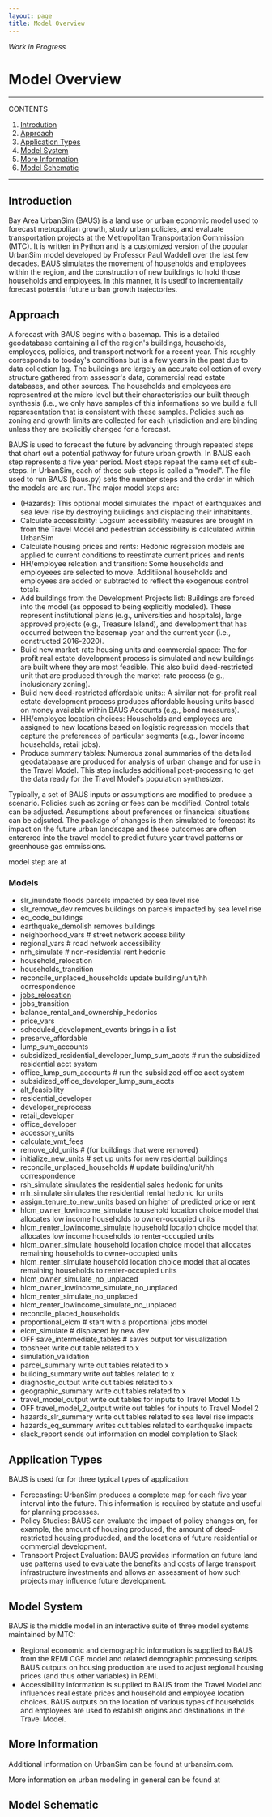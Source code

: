 ```yaml
---
layout: page
title: Model Overview
---
```


*Work in Progress*

# Model Overview

---
CONTENTS
 
1. [Introdution](#introduction)
2. [Approach](#approach)
3. [Application Types](#application)
4. [Model System](#model-system)
5. [More Information](#more-information)
6. [Model Schematic](#model-schematic)

---

## Introduction
Bay Area UrbanSim (BAUS) is a land use or urban economic model used to forecast metropolitan growth, study urban policies, and evaluate transportation projects at the Metropolitan Transportation Commission (MTC). It is written in Python and is a customized version of the popular UrbanSim model developed by Professor Paul Waddell over the last few decades. BAUS simulates the movement of households and employees within the region, and the construction of new buildings to hold those households and employees. In this manner, it is usedf to incrementally forecast potential future urban growth trajectories.

## Approach
A forecast with BAUS begins with a basemap. This is a detailed geodatabase containing all of the region's buildings, households, employees, policies, and transport network for a recent year. This roughly corresponds to tooday's conditions but is a few years in the past due to data collection lag. The buildings are largely an accurate collection of every structure gathered from assessor's data, commercial read estate databases, and other sources. The households and employees are representred at the micro level but their characteristics our built through synthesis (i.e., we only have samples of this informations so we build a full repsresentation that is consistent with these samples. Policies such as zoning and growth limits are collected for each jurisdiction and are binding unless they are explicitly changed for a forecast.

BAUS is used to forecast the future by advancing through repeated steps that chart out a potential pathway for future urban growth. In BAUS each step represents a five year period. Most steps repeat the same set of sub-steps. In UrbanSim, each of these sub-steps is called a "model".  The file used to run BAUS (baus.py) sets the number steps and the order in which the models are are run. The major model steps are: 
* (Hazards): This optional model simulates the impact of earthquakes and sea level rise by destroying buildings and displacing their inhabitants.
* Calculate accessibility: Logsum accessibility measures are brought in from the Travel Model and pedestrian accessibility is calculated within UrbanSim
* Calculate housing prices and rents: Hedonic regression models are applied to current conditions to reestimate current prices and rents
* HH/employee relcation and transition: Some households and employeees are selected to move. Additiional households and employees are added or subtracted to reflect the exogenous control totals.
* Add buildings from the Development Projects list: Buildings are forced into the model (as opposed to being explicitly modeled). These represent institutional plans (e.g., universities and hospitals), large approved projects (e.g., Treasure Island), and development that has occurred between the basemap year and the current year (i.e., constructed 2016-2020).
* Build new market-rate housing units and commercial space: The for-profit real estate development process is simulated and new buildings are built where they are most feasible. This also build deed-restricted unit that are produced through the market-rate process (e.g., inclusionary zoning).
* Build new deed-restricted affordable units:: A similar not-for-profit real estate development process produces affordable housing units based on money available within BAUS Accounts (e.g., bond measures).
* HH/employee location choices: Households and employees are assigned to new locations based on logistic regresssion models that capture the preferences of particular segments (e.g., lower income households, retail jobs).
* Produce summary tables: Numerous zonal summaries of the detailed geodatabaase are produced for analysis of urban change and for use in the Travel Model. This step includes additional post-processing to get the data ready for the Travel Model's population synthesizer.

Typically, a set of BAUS inputs or assumptions are modified to produce a scenario. Policies such as zoning or fees can be modified. Control totals can be adjusted. Assumptions about preferences or financical situations can be adjsuted. The package of changes is then simulated to forecast its impact on the future urban landscape and these outcomes are often enterered into the travel model to predict future year travel patterns or greenhouse gas emmissions.

model step are at

### Models

* slr_inundate floods parcels impacted by sea level rise
* slr_remove_dev removes buildings on parcels impacted by sea level rise
* eq_code_buildings 
* earthquake_demolish removes buildings
* neighborhood_vars    # street network accessibility
* regional_vars        # road network accessibility
* nrh_simulate         # non-residential rent hedonic
* household_relocation
* households_transition
* reconcile_unplaced_households update building/unit/hh correspondence
* [jobs_relocation](models#jobs-relocation)
* jobs_transition
* balance_rental_and_ownership_hedonics
* price_vars
* scheduled_development_events brings in a list
* preserve_affordable
* lump_sum_accounts
* subsidized_residential_developer_lump_sum_accts # run the subsidized residential acct system
* office_lump_sum_accounts # run the subsidized office acct system
* subsidized_office_developer_lump_sum_accts
* alt_feasibility
* residential_developer
* developer_reprocess
* retail_developer
* office_developer
* accessory_units
* calculate_vmt_fees
* remove_old_units # (for buildings that were removed)      
* initialize_new_units # set up units for new residential buildings
* reconcile_unplaced_households # update building/unit/hh correspondence
* rsh_simulate simulates the residential sales hedonic for units
* rrh_simulate simulates the residential rental hedonic for units
* assign_tenure_to_new_units based on higher of predicted price or rent
* hlcm_owner_lowincome_simulate household location choice model that allocates low income households to owner-occupied units
* hlcm_renter_lowincome_simulate household location choice model that allocates low income households to renter-occupied units
* hlcm_owner_simulate household location choice model that allocates remaining households to owner-occupied units
* hlcm_renter_simulate household location choice model that allocates remaining households to renter-occupied units
* hlcm_owner_simulate_no_unplaced
* hlcm_owner_lowincome_simulate_no_unplaced
* hlcm_renter_simulate_no_unplaced
* hlcm_renter_lowincome_simulate_no_unplaced
* reconcile_placed_households
* proportional_elcm        # start with a proportional jobs model
* elcm_simulate  # displaced by new dev
* OFF save_intermediate_tables # saves output for visualization
* topsheet write out table related to x
* simulation_validation
* parcel_summary write out tables related to x
* building_summary write out tables related to x
* diagnostic_output write out tables related to x
* geographic_summary write out tables related to x
* travel_model_output write out tables for inputs to Travel Model 1.5
* OFF travel_model_2_output write out tables for inputs to Travel Model 2
* hazards_slr_summary write out tables related to sea level rise impacts
* hazards_eq_summary writes out tables related to earthquake impacts
* slack_report sends out information on model completion to Slack




## Application Types
BAUS is used for for three typical types of application:
* Forecasting: UrbanSim produces a complete map for each five year interval into the future. This information is required by statute and useful for planning processes.
* Policy Studies: BAUS can evaluate the impact of policy changes on, for example, the amount of housing produced, the amount of deed-restricted housing producded, and the locations of future residential or commercial development.
* Transport Project Evaluation: BAUS provides information on future land use patterns used to evaluate the benefits and costs of large transport infrastructure investments and allows an assessment of how such projects may influence future development.


## Model System
BAUS is the middle model in an interactive suite of three model systems maintained by MTC:
* Regional economic and demographic information is supplied to BAUS from the REMI CGE model and related demographic processing scripts. BAUS outputs on housing production are used to adjust regional housing prices (and thus other variables) in REMI. 
* Accessibillity information is supplied to BAUS from the Travel Model and influences real estate prices and household and employee location choices. BAUS outputs on the location of various types of households and employees are used to establish origins and destinations in the Travel Model.


## More Information
Additional information on UrbanSim can be found at urbansim.com.

More information on urban modeling in general can be found at

## Model Schematic
